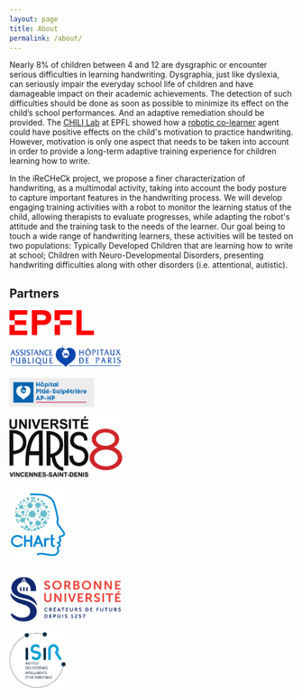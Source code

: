 ```yaml
---
layout: page
title: About
permalink: /about/
---
```


Nearly 8% of children between 4 and 12 are dysgraphic or encounter serious difficulties in learning handwriting. Dysgraphia, just like dyslexia, can seriously impair the everyday school life of children and have damageable impact on their academic achievements. The detection of such difficulties should be done as soon as possible to minimize its effect on the child’s school performances. And an adaptive remediation should be provided. The [CHILI Lab](http://chili.epfl.ch) at EPFL showed how a [robotic co-learner](http://chili.epfl.ch/cowriter) agent could have positive effects on the child's motivation to practice handwriting. However, motivation is only one aspect that needs to be taken into account in order to provide a long-term adaptive training experience for children learning how to write.

In the iReCHeCk project, we propose a finer characterization of handwriting, as a multimodal activity, taking into account the body posture to capture important features in the handwriting process. We will develop engaging training activities with a robot to monitor the learning status of the child, allowing therapists to evaluate progresses, while adapting the robot's attitude and the training task to the needs of the learner. Our goal being to touch a wide range of handwriting learners, these activities will be tested on two populations: Typically Developed Children that are learning how to write at school; Children with Neuro-Developmental Disorders, presenting handwriting difficulties along with other disorders (i.e. attentional, autistic).

## Partners
<p><img alt="Ecole polytechnique fédérale de Lausanne - CHILI Lab" title="EPFL - CHILI Lab" src="images/Logo_EPFL.png" width=150 /></p>
<p><img alt="Assistance Publique - Hôpitaux de Paris" title="APHP" src="images/Logo_APHP.gif" width=200 /></p>
<p><img alt="Hôpital de la Pitié-Salpêtrière" title="Pitié-Salpêtrière" src="images/Logo_Salpetriere.png" width=150 /></p>
<p><img alt="Université Paris 8" title="Université Paris 8" src="images/Logo_Paris8.png" width=200 /></p>
<p><img alt="Laboratoire de Cognitions Humaine et Artificielle" title="CHArt" src="images/Logo_CHArt.png" width=100 /></p>
<p><img alt="Sorbonne Université" title="Sorbonne Université" src="images/Logo_Sorbonne.png" width=200 /></p>
<p><img alt="Institut des Systèmes Intelligents et de Robotique" title="ISIR" src="images/Logo_ISIR.png" width=100 /></p>




